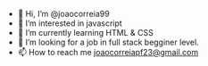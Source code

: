 - 👋 Hi, I’m @joaocorreia99
- 👀 I’m interested in javascript
- 🌱 I’m currently learning HTML & CSS
- 💞️ I’m looking for a job in full stack begginer level.
- 📫 How to reach me joaocorreiapf23@gmail.com

<!---
joaocorreia99/joaocorreia99 is a ✨ special ✨ repository because its `README.md` (this file) appears on your GitHub profile.
You can click the Preview link to take a look at your changes.
--->

